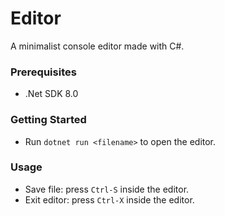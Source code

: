 # Editor
A minimalist console editor made with C#.

### Prerequisites
* .Net SDK 8.0

### Getting Started
* Run `dotnet run <filename>` to open the editor.

### Usage 
* Save file: press `Ctrl-S` inside the editor.
* Exit editor: press `Ctrl-X` inside the editor.
